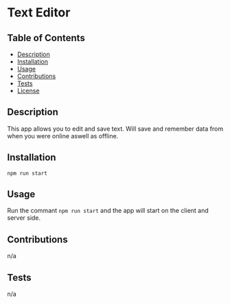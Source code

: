 # Text Editor

## Table of Contents
- [Description](#description)
- [Installation](#installation)
- [Usage](#usage)
- [Contributions](#contributions)
- [Tests](#tests)
- [License](#license)

## Description
This app allows you to edit and save text. Will save and remember data from when you were online aswell as offline.

## Installation
`npm run start`

## Usage
Run the commant `npm run start` and the app will start on the client and server side.

## Contributions
n/a

## Tests
n/a

